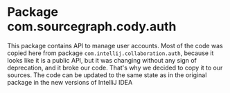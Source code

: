 # Package com.sourcegraph.cody.auth

This package contains API to manage user accounts. 
Most of the code was copied here from package `com.intellij.collaboration.auth`, because it looks like it is a public API,
but it was changing without any sign of deprecation, and it broke our code. That's why we decided to copy it to our sources.
The code can be updated to the same state as in the original package in the new versions of IntelliJ IDEA
